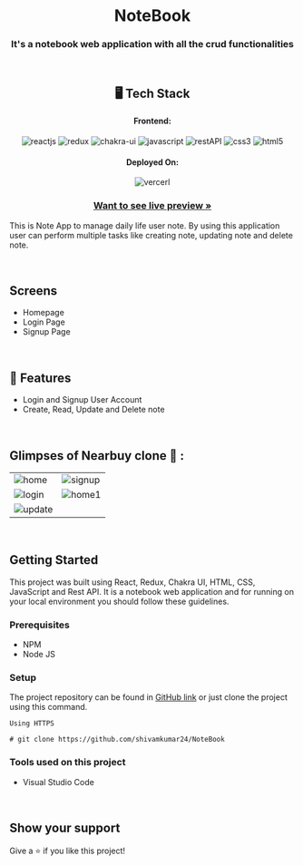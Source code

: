 <h1 align="center">NoteBook</h1>

<h3 align="center">It's a notebook web application with all the crud functionalities</h3>

<br />

<h2 align="center">🖥️ Tech Stack</h2>


<h4 align="center">Frontend:</h4>

<p align="center">
  <img src="https://img.shields.io/badge/React-20232A?style=for-the-badge&logo=react&logoColor=61DAFB" alt="reactjs" />
  <img src="https://img.shields.io/badge/Redux-593D88?style=for-the-badge&logo=redux&logoColor=white" alt="redux" />
  <img src="https://img.shields.io/badge/Chakra%20UI-3bc7bd?style=for-the-badge&logo=chakraui&logoColor=white" alt="chakra-ui" />
  <img src="https://img.shields.io/badge/JavaScript-323330?style=for-the-badge&logo=javascript&logoColor=F7DF1E" alt="javascript" />
  <img src="https://img.shields.io/badge/Rest_API-02303A?style=for-the-badge&logo=react-router&logoColor=white" alt="restAPI" />
  <img src="https://img.shields.io/badge/CSS3-1572B6?style=for-the-badge&logo=css3&logoColor=white" alt="css3" />
  <img src="https://img.shields.io/badge/HTML5-E34F26?style=for-the-badge&logo=html5&logoColor=white" alt="html5" />
</p>


<h4 align="center">Deployed On:</h4>

<p align="center">
  <img src="https://img.shields.io/badge/Vercel-000000?style=for-the-badge&logo=vercel&logoColor=white" alt="vercerl">
</p>



<h3 align="center"><a href="https://note-book-beta.vercel.app/"><strong>Want to see live preview »</strong></a></h3>


This is Note App to manage daily life user note. By using this application user can perform multiple tasks like creating note, updating note and delete note.

<br />

## Screens 
- Homepage
- Login Page
- Signup Page

<br />


## 🚀 Features
- Login and Signup User Account
- Create, Read, Update and Delete note

<br />

## Glimpses of Nearbuy clone 🙈 :

<table>
  <tr>
    <td><img src="https://i.ibb.co/mhy7fN5/Home.png" alt="home" /></td>
    <td><img src="https://i.ibb.co/HPKCY77/SignUp.png"  alt="signup" /></td>
  </tr>
  
  <tr>
    <td><img src="https://i.ibb.co/YLwFF16/Login.png" alt="login" /></td>
    <td><img src="https://i.ibb.co/2Mz68G2/Home1.png"  alt="home1" /></td>
  </tr>
  <tr>
    <td><img src="https://i.ibb.co/7pK0b6T/Update.png"  alt="update" /></td>
  </tr>
</table>

<br />
 
## Getting Started

This project was built using React, Redux, Chakra UI, HTML, CSS, JavaScript and Rest API. It is a notebook web application and for running on your local environment you should follow these guidelines.


### Prerequisites

- NPM
- Node JS

### Setup


The project repository can be found in [GitHub link](https://github.com/shivamkumar24/NoteBook) or just clone the project using this command.


```
Using HTTPS

# git clone https://github.com/shivamkumar24/NoteBook
```


### Tools used on this project

- Visual Studio Code
 

<br />



## Show your support

Give a ⭐️ if you like this project!
